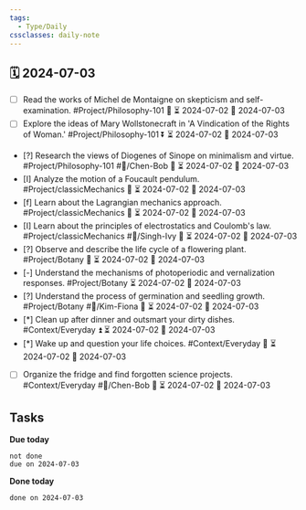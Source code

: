 ```yaml
---
tags:
  - Type/Daily
cssclasses: daily-note
---
```


## 🗓️ 2024-07-03

- [ ] Read the works of Michel de Montaigne on skepticism and self-examination. #Project/Philosophy-101 🔽 ⏳ 2024-07-02 📅 2024-07-03
- [ ] Explore the ideas of Mary Wollstonecraft in 'A Vindication of the Rights of Woman.' #Project/Philosophy-101 ⏬ ⏳ 2024-07-02 📅 2024-07-03
- [?] Research the views of Diogenes of Sinope on minimalism and virtue. #Project/Philosophy-101 #👤/Chen-Bob 🔺 ⏳ 2024-07-02 📅 2024-07-03
- [I] Analyze the motion of a Foucault pendulum. #Project/classicMechanics 🔽 ⏳ 2024-07-02 📅 2024-07-03
- [f] Learn about the Lagrangian mechanics approach. #Project/classicMechanics 🔺 ⏳ 2024-07-02 📅 2024-07-03
- [I] Learn about the principles of electrostatics and Coulomb's law. #Project/classicMechanics #👤/Singh-Ivy 🔺 ⏳ 2024-07-02 📅 2024-07-03
- [?] Observe and describe the life cycle of a flowering plant. #Project/Botany 🔺 ⏳ 2024-07-02 📅 2024-07-03
- [-] Understand the mechanisms of photoperiodic and vernalization responses. #Project/Botany ⏳ 2024-07-02 📅 2024-07-03
- [?] Understand the process of germination and seedling growth. #Project/Botany #👤/Kim-Fiona 🔺 ⏳ 2024-07-02 📅 2024-07-03
- [*] Clean up after dinner and outsmart your dirty dishes. #Context/Everyday ⏫ ⏳ 2024-07-02 📅 2024-07-03
- [*] Wake up and question your life choices. #Context/Everyday 🔺 ⏳ 2024-07-02 📅 2024-07-03
- [ ] Organize the fridge and find forgotten science projects. #Context/Everyday #👤/Chen-Bob 🔽 ⏳ 2024-07-02 📅 2024-07-03

## Tasks

**Due today**

```tasks
not done
due on 2024-07-03
```

**Done today**

```tasks
done on 2024-07-03
```
            